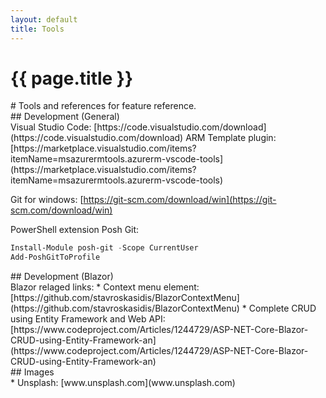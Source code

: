 ```yaml
---
layout: default
title: Tools
---
```

<style>
.pnl{float:left;margin-right:7px;}    
</style>

<h1>{{ page.title }}</h1>

<div class="row">
<div class="col-md-12" markdown="1">

<div class="col-md-12">
<div class="panel panel-default">

<div class="panel-heading" markdown="1">
# Tools and references for feature reference.
<div>

</div>
</div>

</div>
</div>

<div class="row">
<div class="col-md-12">
<div class="panel panel-default">
<div class="panel-heading" markdown="1">
## Development (General)
</div>
<div class="panel-body" markdown="1">
Visual Studio Code: [https://code.visualstudio.com/download](https://code.visualstudio.com/download)  
ARM Template plugin: [https://marketplace.visualstudio.com/items?itemName=msazurermtools.azurerm-vscode-tools](https://marketplace.visualstudio.com/items?itemName=msazurermtools.azurerm-vscode-tools)  

Git for windows: [https://git-scm.com/download/win](https://git-scm.com/download/win)  

PowerShell extension Posh Git: 
``` powershell
Install-Module posh-git -Scope CurrentUser 
Add-PoshGitToProfile
```

</div>
</div>
</div>
</div>


<div class="row">
<div class="col-md-12">
<div class="panel panel-default">
<div class="panel-heading" markdown="1">
## Development (Blazor)
</div>
<div class="panel-body" markdown="1">
Blazor relaged links:  
* Context menu element: [https://github.com/stavroskasidis/BlazorContextMenu](https://github.com/stavroskasidis/BlazorContextMenu)
* Complete CRUD using Entity Framework and Web API: [https://www.codeproject.com/Articles/1244729/ASP-NET-Core-Blazor-CRUD-using-Entity-Framework-an](https://www.codeproject.com/Articles/1244729/ASP-NET-Core-Blazor-CRUD-using-Entity-Framework-an)

</div>
</div>
</div>
</div>


<div class="row">
<div class="col-md-12">
<div class="panel panel-default">
<div class="panel-heading" markdown="1">
## Images
</div>
<div class="panel-body" markdown="1">
* Unsplash: [www.unsplash.com](www.unsplash.com)
</div>
</div>
</div>
</div>
